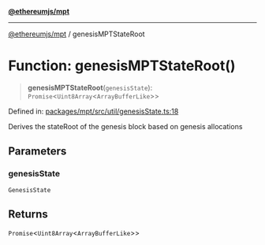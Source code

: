 [**@ethereumjs/mpt**](../README.md)

***

[@ethereumjs/mpt](../README.md) / genesisMPTStateRoot

# Function: genesisMPTStateRoot()

> **genesisMPTStateRoot**(`genesisState`): `Promise`\<`Uint8Array`\<`ArrayBufferLike`\>\>

Defined in: [packages/mpt/src/util/genesisState.ts:18](https://github.com/ethereumjs/ethereumjs-monorepo/blob/master/packages/mpt/src/util/genesisState.ts#L18)

Derives the stateRoot of the genesis block based on genesis allocations

## Parameters

### genesisState

`GenesisState`

## Returns

`Promise`\<`Uint8Array`\<`ArrayBufferLike`\>\>
